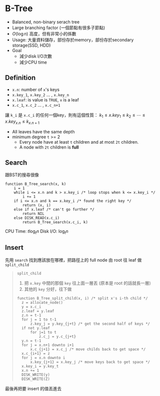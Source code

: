 # B-Tree

- Balanced, non-binary serach tree
- Large branching factor (一個節點有很多子節點)
- $O(\log n)$ 高度，但有非常小的係數
- Usage: 大量資料儲存，部份存於memory，部份存於secondary storage(SSD, HDD)
- Goal
  - 減少disk I/O次數
  - 減少CPU time

## Definition

- `x.n`: number of `x`'s keys 
- `x.key_1`, `x.key_2` ... , `x.key_n`
- `x.leaf`: is value is `TRUE`, `x` is a leaf
- `x.c_1`, `x.c_2` ... , `x.c_n+1`

讓 `k_i` 是 `x.c_i` 的任何一個key，則有這個性質：
$k_1 \le x.key_1 \le k_2 \le \cdots \le x.key_{x.n} \le k_{x.n+1}$

- All leaves have the same depth
- minimum degree `t` >= 2
  - Every node have at least `t` children and at most `2t` children.
  - A node with `2t` children is **full**

## Search

跟BST的搜尋很像

```pseudocode
function B_Tree_search(x, k)
	i = 1
	while i <= x.n and k > x.key_i /* loop stops when k <= x.key_i */
		i += 1
	if i <= x.n and k == x.key_i /* found the right key */
		return (x, i)
	else if x.leaf /* can't go further */
		return NIL
	else DISK_READ(x.c_i)
		return B_Tree_search(x.c_i, k)
```

CPU Time: $t\log_t{n}$
Disk I/O: $\log_t{n}$

## Insert

先用 `search` 找到應該放在哪裡，把路徑上的 full node 由 root 往 leaf 做 `split_child`

> `split_child`
>
> 1. 把 `x.key` 中間的那個 `key` 往上面一層丟 (原本是 root 的話就長一層)
> 2. 其他的 `key` 分好，往下做
>
> ```pseudocode
> function B_Tree_split_child(x, i) /* split x's i-th child */
> 	z = allocate_node()
> 	y = x.c_i
> 	z.leaf = y.leaf
> 	z.n = t-1
> 	for j = 1 to t-1
> 		z.key_j = y.key_{j+t} /* get the second half of keys */
> 	if not y.leaf
> 		for j=1 to t
> 			z.c_j = y.c_{j+t}
> 	y.n = t-1
> 	for j = x.n+1 downto i+1
> 		x.c_{j+1} = x.c_j /* move childs back to get space */
> 	x.c_{i+1} = z
> 	for j = x.n downto i
> 		x.key_{j+1} = x.key_j /* move keys back to get space */
> 	x.key_i = y.key_t
> 	x.n += 1
> 	DISK_WRITE(y)
> 	DISK_WRITE(Z)
> ```

最後再把要 insert 的值丟進去

